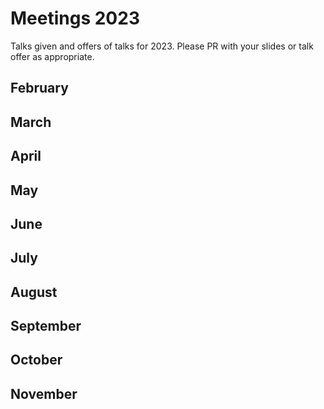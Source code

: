 # Meetings 2023

Talks given and offers of talks for 2023. Please PR with your slides or talk offer as appropriate.

## February

## March

## April

## May

## June

## July

## August 

## September

## October

## November
